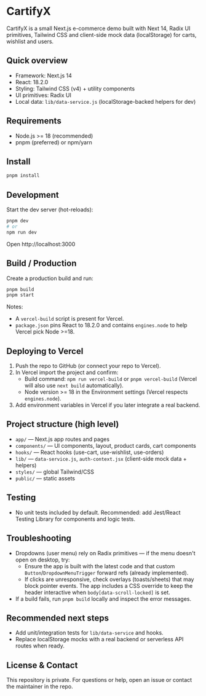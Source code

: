 # CartifyX

CartifyX is a small Next.js e-commerce demo built with Next 14, Radix UI primitives, Tailwind CSS and client-side mock data (localStorage) for carts, wishlist and users.

## Quick overview
- Framework: Next.js 14
- React: 18.2.0
- Styling: Tailwind CSS (v4) + utility components
- UI primitives: Radix UI
- Local data: `lib/data-service.js` (localStorage-backed helpers for dev)

## Requirements
- Node.js >= 18 (recommended)
- pnpm (preferred) or npm/yarn

## Install
```bash
pnpm install
```

## Development
Start the dev server (hot-reloads):

```bash
pnpm dev
# or
npm run dev
```

Open http://localhost:3000

## Build / Production
Create a production build and run:

```bash
pnpm build
pnpm start
```

Notes:
- A `vercel-build` script is present for Vercel.
- `package.json` pins React to 18.2.0 and contains `engines.node` to help Vercel pick Node >=18.

## Deploying to Vercel
1. Push the repo to GitHub (or connect your repo to Vercel).  
2. In Vercel import the project and confirm:
   - Build command: `npm run vercel-build` or `pnpm vercel-build` (Vercel will also use `next build` automatically).
   - Node version >= 18 in the Environment settings (Vercel respects `engines.node`).
3. Add environment variables in Vercel if you later integrate a real backend.

## Project structure (high level)
- `app/` — Next.js app routes and pages
- `components/` — UI components, layout, product cards, cart components
- `hooks/` — React hooks (use-cart, use-wishlist, use-orders)
- `lib/` — `data-service.js`, `auth-context.jsx` (client-side mock data + helpers)
- `styles/` — global Tailwind/CSS
- `public/` — static assets

## Testing
- No unit tests included by default. Recommended: add Jest/React Testing Library for components and logic tests.

## Troubleshooting
- Dropdowns (user menu) rely on Radix primitives — if the menu doesn't open on desktop, try:
  - Ensure the app is built with the latest code and that custom `Button`/`DropdownMenuTrigger` forward refs (already implemented).
  - If clicks are unresponsive, check overlays (toasts/sheets) that may block pointer events. The app includes a CSS override to keep the header interactive when `body[data-scroll-locked]` is set.
- If a build fails, run `pnpm build` locally and inspect the error messages.

## Recommended next steps
- Add unit/integration tests for `lib/data-service` and hooks.
- Replace localStorage mocks with a real backend or serverless API routes when ready.

## License & Contact
This repository is private. For questions or help, open an issue or contact the maintainer in the repo.
